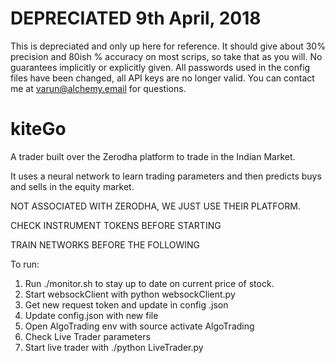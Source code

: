 
# DEPRECIATED 9th April, 2018

This is depreciated and only up here for reference. It should give about 30% precision and 80ish % accuracy on most scrips, so take that as you will. No guarantees implicitly or explicitly given.
All passwords used in the config files have been changed, all API keys are no longer valid.
You can contact me at varun@alchemy.email for questions.


# kiteGo

A trader built over the Zerodha platform to trade in the Indian Market.

It uses a neural network to learn trading parameters and then predicts buys and sells in the equity market.

NOT ASSOCIATED WITH ZERODHA, WE JUST USE THEIR PLATFORM.


CHECK INSTRUMENT TOKENS BEFORE STARTING

TRAIN NETWORKS BEFORE THE FOLLOWING

To run:

1) Run ./monitor.sh to stay up to date on current price of stock.
2) Start websockClient with python websockClient.py
3) Get new request token and update in config .json
4) Update config.json with new file
5) Open AlgoTrading env with source activate AlgoTrading
6) Check Live Trader parameters
7) Start live trader with ./python LiveTrader.py




